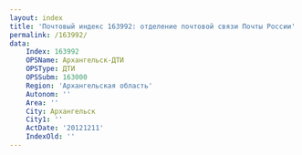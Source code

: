 ```yaml
---
layout: index
title: 'Почтовый индекс 163992: отделение почтовой связи Почты России'
permalink: /163992/
data:
    Index: 163992
    OPSName: Архангельск-ДТИ
    OPSType: ДТИ
    OPSSubm: 163000
    Region: 'Архангельская область'
    Autonom: ''
    Area: ''
    City: Архангельск
    City1: ''
    ActDate: '20121211'
    IndexOld: ''
---
```

